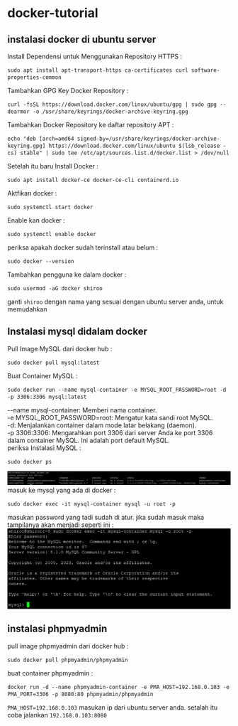 # docker-tutorial  
## instalasi docker di ubuntu server  
Install Dependensi untuk Menggunakan Repository HTTPS :
```
sudo apt install apt-transport-https ca-certificates curl software-properties-common
```
Tambahkan GPG Key Docker Repository :
```
curl -fsSL https://download.docker.com/linux/ubuntu/gpg | sudo gpg --dearmor -o /usr/share/keyrings/docker-archive-keyring.gpg
```
Tambahkan Docker Repository ke daftar repository APT :
```
echo "deb [arch=amd64 signed-by=/usr/share/keyrings/docker-archive-keyring.gpg] https://download.docker.com/linux/ubuntu $(lsb_release -cs) stable" | sudo tee /etc/apt/sources.list.d/docker.list > /dev/null
```
Setelah itu baru Install Docker :
```
sudo apt install docker-ce docker-ce-cli containerd.io
```
Aktfikan docker :
```
sudo systemctl start docker
```
Enable kan docker :
```
sudo systemctl enable docker
```
periksa apakah docker sudah terinstall atau belum :
```
sudo docker --version
```
Tambahkan pengguna ke dalam docker :
```
sudo usermod -aG docker shiroo
```
ganti `shiroo` dengan nama yang sesuai dengan ubuntu server anda, untuk memudahkan  

## Instalasi mysql didalam docker  
Pull Image MySQL dari docker hub :
```
sudo docker pull mysql:latest
```
Buat Container MySQL :
```
sudo docker run --name mysql-container -e MYSQL_ROOT_PASSWORD=root -d -p 3306:3306 mysql:latest
```
--name mysql-container: Memberi nama container.  
-e MYSQL_ROOT_PASSWORD=root: Mengatur kata sandi root MySQL.    
-d: Menjalankan container dalam mode latar belakang (daemon).  
-p 3306:3306: Mengarahkan port 3306 dari server Anda ke port 3306 dalam container MySQL. Ini adalah port default MySQL.  
periksa Instalasi MySQL :
```
sudo docker ps
```
![docker-tutorial](image/1.jpg)
masuk ke mysql yang ada di docker :
```
sudo docker exec -it mysql-container mysql -u root -p
```
masukan password yang tadi sudah di atur. jika sudah masuk maka tampilanya akan menjadi seperti ini :
![docker-tutorial](image/2.jpg)

## instalasi phpmyadmin  
pull image phpmyadmin dari docker hub :
```
sudo docker pull phpmyadmin/phpmyadmin
```
buat container phpmyadmin :
```
docker run -d --name phpmyadmin-container -e PMA_HOST=192.168.0.103 -e PMA_PORT=3306 -p 8080:80 phpmyadmin/phpmyadmin
```
`PMA_HOST=192.168.0.103` masukan ip dari ubuntu server anda. setalah itu coba jalankan `192.168.0.103:8080`
